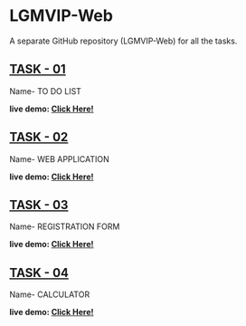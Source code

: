 # LGMVIP-Web
A separate GitHub repository (LGMVIP-Web) for all the tasks.

## [TASK - 01](https://github.com/JEET00007/react-todo-app)
Name- TO DO LIST

**live demo: [Click Here!](https://jeet00007.github.io/react-todo-app/)**

## [TASK - 02](https://github.com/JEET00007/react-web.application)
Name- WEB APPLICATION 

**live demo: [Click Here!](https://jeet00007.github.io/react-web.application/)**

## [TASK - 03](https://github.com/JEET00007/registration-form)
Name- REGISTRATION FORM 

**live demo: [Click Here!](https://jeet00007.github.io/registration-form/)**

## [TASK - 04](https://github.com/JEET00007/reactjs-calculator)
Name- CALCULATOR

**live demo: [Click Here!](https://jeet00007.github.io/reactjs-calculator/)**
